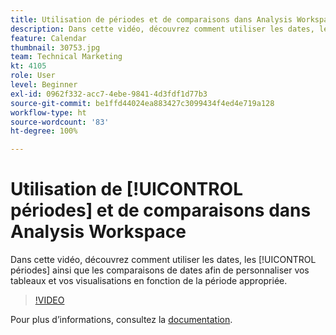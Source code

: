 ```yaml
---
title: Utilisation de périodes et de comparaisons dans Analysis Workspace
description: Dans cette vidéo, découvrez comment utiliser les dates, les périodes ainsi que les comparaisons de dates afin de personnaliser vos tableaux et vos visualisations en fonction de la période appropriée.
feature: Calendar
thumbnail: 30753.jpg
team: Technical Marketing
kt: 4105
role: User
level: Beginner
exl-id: 0962f332-acc7-4ebe-9841-4d3fdf1d77b3
source-git-commit: be1ffd44024ea883427c3099434f4ed4e719a128
workflow-type: ht
source-wordcount: '83'
ht-degree: 100%

---
```


# Utilisation de [!UICONTROL périodes] et de comparaisons dans Analysis Workspace

Dans cette vidéo, découvrez comment utiliser les dates, les [!UICONTROL périodes] ainsi que les comparaisons de dates afin de personnaliser vos tableaux et vos visualisations en fonction de la période appropriée.

>[!VIDEO](https://video.tv.adobe.com/v/30753/?quality=12)

Pour plus d’informations, consultez la [documentation](https://experienceleague.adobe.com/docs/analytics/analyze/analysis-workspace/components/calendar-date-ranges/calendar.html?lang=fr).
